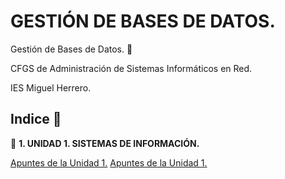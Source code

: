 # GESTIÓN DE BASES DE DATOS.

Gestión de Bases de Datos. 🐉

CFGS de Administración de Sistemas Informáticos en Red.

IES Miguel Herrero.


## Indice 🚀

💾 **1. UNIDAD 1. SISTEMAS DE INFORMACIÓN.**

  [Apuntes de la Unidad 1.](Tema1/Apuntes.md)
  [Apuntes de la Unidad 1.](Tema1Version2/Apuntes.md)  

<!--🎥 **2. UNIDAD 2. DISEÑO LÓGICO DE LA BASE DE DATOS.**
  
  [Apuntes de la Unidad 2.](Tema2/Apuntes.md)

📱 **3. UNIDAD 3. DISEÑO FÍSICO DE UNA BASE DE DATOS.**
  
  [Apuntes de la Unidad 3.](Tema3/Apuntes.md)

📡  **4. UNIDAD 4. REALIZACIÓN DE CONSULTAS.**
  
  [Apuntes de la Unidad 4.](Tema4/Apuntes.md)

📀 **5. UNIDAD 5. EDICIÓN DE LOS DATOS.**
  
  [Apuntes de la Unidad 5.](Tema5/Apuntes.md)

📻 **6. UNIDAD 6. PROGRAMACIÓN DE BASES DE DATOS.**

  [Apuntes de la Unidad 6.](Tema6/Apuntes.md)

💥 **7. UNIDAD 7. GESTIÓN DE LA SEGURIDAD DE LOS DATOS.**

  [Apuntes de la Unidad 7.](Tema7/Apuntes.md)

📻 **8. UNIDAD 8. PROYECTO GRUPAL.**

  [Apuntes de la Unidad 8.](Tema8/Apuntes.md) -->